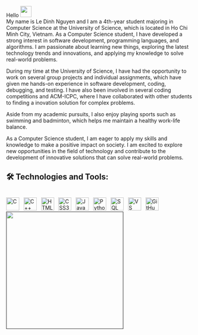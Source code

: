 Hello <img src="https://raw.githubusercontent.com/MartinHeinz/MartinHeinz/master/wave.gif" width="30px">
<br> My name is Le Dinh Nguyen and I am a 4th-year student majoring in Computer Science at the University of Science, which is located in Ho Chi Minh City, Vietnam. As a Computer Science student, I have developed a strong interest in software development, programming languages, and algorithms. I am passionate about learning new things, exploring the latest technology trends and innovations, and applying my knowledge to solve real-world problems.

During my time at the University of Science, I have had the opportunity to work on several group projects and individual assignments, which have given me hands-on experience in software development, coding, debugging, and testing. I have also been involved in several coding competitions and ACM-ICPC, where I have collaborated with other students to finding a inovation solution for complex problems.

Aside from my academic pursuits, I also enjoy playing sports such as swimming and badminton, which helps me maintain a healthy work-life balance.

As a Computer Science student, I am eager to apply my skills and knowledge to make a positive impact on society. I am excited to explore new opportunities in the field of technology and contribute to the development of innovative solutions that can solve real-world problems.

<h2 align="left">
    🛠 Technologies and Tools:</h2>
<br>
<span><img src="https://cdn.jsdelivr.net/gh/devicons/devicon/icons/c/c-original.svg" height="35" title="C" /></span> &nbsp;
<span><img src="https://cdn.jsdelivr.net/gh/devicons/devicon/icons/cplusplus/cplusplus-original.svg" height="35" title="C++" /></span> &nbsp;
<span><img src="https://cdn.jsdelivr.net/gh/devicons/devicon/icons/html5/html5-original.svg" height="35" title="HTML5" /></span> &nbsp;
<span><img src="https://cdn.jsdelivr.net/gh/devicons/devicon/icons/css3/css3-original.svg" height="35" title="CSS3" /></span> &nbsp;
<span><img src="https://cdn.jsdelivr.net/gh/devicons/devicon/icons/javascript/javascript-original.svg" height="35" title="JavaScript" /></span> &nbsp;
<span><img src="https://cdn.jsdelivr.net/gh/devicons/devicon/icons/python/python-original.svg" height="35" title="Python" /></span> &nbsp;
<span><img src="https://cdn.jsdelivr.net/gh/devicons/devicon/icons/microsoftsqlserver/microsoftsqlserver-plain.svg" height="35" title="SQL" /></span> &nbsp;
<span><img src="https://cdn.jsdelivr.net/gh/devicons/devicon/icons/vscode/vscode-original.svg" height="35" title="VS Code" /></span> &nbsp;
<span><img src="https://cdn.jsdelivr.net/gh/devicons/devicon/icons/github/github-original.svg" height="35" title="GitHub" /></span> &nbsp;

<!-- <span><img src="https://cdn.jsdelivr.net/gh/devicons/devicon/icons/java/java-original.svg" height="35" title="Java" /></span> &nbsp; -->
<!-- <span><img src="https://cdn.jsdelivr.net/gh/devicons/devicon/icons/dotnetcore/dotnetcore-original.svg" height="35" title=".Net" /></span> &nbsp; -->
<!-- <span><img src="https://cdn.jsdelivr.net/gh/devicons/devicon/icons/php/php-original.svg" height="35" title="PHP" /></span> &nbsp; -->
<div align=left>
    <a href="" title="Le Dinh Nguyen">
        <img width="315" align="center" src="https://github-readme-stats.vercel.app/api/top-langs?username=ldnguyen2901&show_icons=true&locale=en&layout=compact"
        />
    </a>
    <!-- <a href="#" title="Le Dinh Nguyen">
        <img align="center" width="434" src="https://github-readme-stats.vercel.app/api?username=ldnguyen2901&show_icons=true&theme=react&border_color=61dafb&hide_border=true" />
    </a> -->
</div>
